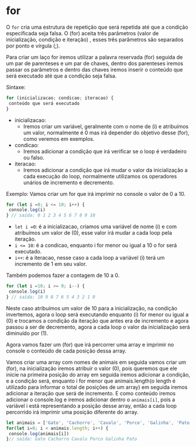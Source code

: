 # for

O `for` cria uma estrutura de repetição que será repetida até que a condição especificada seja falsa. O (for) aceita três parâmetros (valor de inicialização, condição e iteração) , esses três parâmetros são separados por ponto e vírgula (;).

Para criar um laço for iremos utilizar a palavra reservada (for) seguida de um par de parenteses e um par de chaves, dentro dos parenteses iremos passar os parâmetros e dentro das chaves iremos inserir o conteúdo que será executado até que a condição seja falsa.

Sintaxe:

```js
for (inicializacao; condicao; iteracao) {
 conteúdo que será executado
}

```

* inicializacao:
  * Iremos criar um variável, geralmente com o nome de (i) e atribuímos um valor, normalmente é 0 mas irá depender do objetivo desse (for), como veremos em exemplos.
* condicao:
  * Iremos adicionar a condição que irá verificar se o loop é verdadeiro ou falso.
* iteracao:
  * Iremos adicionar a condição que irá mudar o valor da inicialização a cada execução do loop, normalmente utilizamos os operadores unários de incremento e decremento.

Exemplo: Vamos criar um for que irá imprimir no console o valor de 0 a 10.

```js
for (let i =0; i <= 10; i++) {
 console.log(i)
} // saída: 0 1 2 3 4 5 6 7 8 9 10

```

* `let i =0`: é a inicializacao, criamos uma variável de nome (i) e com atribuímos um valor de (0), esse valor irá mudar a cada loop pela iteração.
* `i <= 10`: é a condicao, enquanto i for menor ou igual a 10 o for será executado.
* `i++`: é a iteracao, nesse caso a cada loop a variável (i) terá um incremento de 1 em seu valor.

Também podemos fazer a contagem de 10 a 0.

```js
for (let i =10; i >= 0; i--) {
 console.log(i)
} // saída: 10 9 8 7 6 5 4 3 2 1 0

```

Neste caso atribuímos um valor de 10 para a inicialização, na condição invertemos, agora o loop será executando enquanto (i) for menor ou igual a (0) e trocamos a condição da iteração que antes era de incremento e agora passou a ser de decremento, agora a cada loop o valor da inicialização será diminuído por (1).

Agora vamos fazer um (for) que irá percorrer uma array e imprimir no console o conteúdo de cada posição dessa array.

Vamos criar uma array com nomes de animais em seguida vamos criar um (for), na inicialização iremos atribuir o valor (0), pois queremos que ele inicie na primeira posição do array em seguida iremos adicionar a condição, e a condição será, enquanto i for menor que animais.length(o length é utilizado para informar o total de posições de um array) em seguida iremos adicionar a iteração que será de incremento. E como conteúdo iremos adicionar o console.log e iremos adicionar dentro o `animais[i]`, pois a variável i está representando a posição desse array, então a cada loop percorrido irá imprimir uma posição diferente do array.

```js
let animais = ['Gato', 'Cachorro', 'Cavalo', 'Porco', 'Galinha', 'Pato']
for(let i=0; i < animais.length; i++) {
 console.log(animais[i])
}// saída: Gato Cachorro Cavalo Porco Galinha Pato

```

